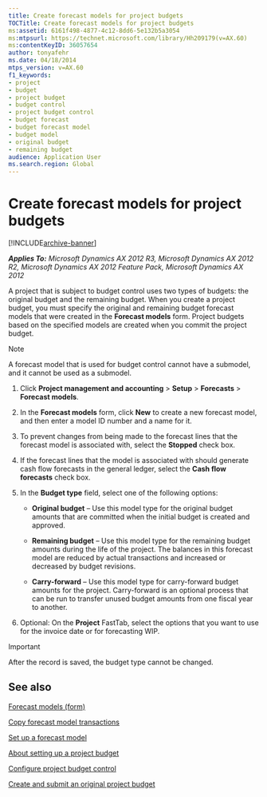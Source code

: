 ```yaml
---
title: Create forecast models for project budgets
TOCTitle: Create forecast models for project budgets
ms:assetid: 6161f498-4877-4c12-8dd6-5e132b5a3054
ms:mtpsurl: https://technet.microsoft.com/library/Hh209179(v=AX.60)
ms:contentKeyID: 36057654
author: tonyafehr
ms.date: 04/18/2014
mtps_version: v=AX.60
f1_keywords:
- project
- budget
- project budget
- budget control
- project budget control
- budget forecast
- budget forecast model
- budget model
- original budget
- remaining budget
audience: Application User
ms.search.region: Global
---
```


# Create forecast models for project budgets 


[!INCLUDE[archive-banner](includes/archive-banner.md)]


_**Applies To:** Microsoft Dynamics AX 2012 R3, Microsoft Dynamics AX 2012 R2, Microsoft Dynamics AX 2012 Feature Pack, Microsoft Dynamics AX 2012_

A project that is subject to budget control uses two types of budgets: the original budget and the remaining budget. When you create a project budget, you must specify the original and remaining budget forecast models that were created in the **Forecast models** form. Project budgets based on the specified models are created when you commit the project budget.


> [!NOTE]
> <P>A forecast model that is used for budget control cannot have a submodel, and it cannot be used as a submodel.</P>



1.  Click **Project management and accounting** \> **Setup** \> **Forecasts** \> **Forecast models**.

2.  In the **Forecast models** form, click **New** to create a new forecast model, and then enter a model ID number and a name for it.

3.  To prevent changes from being made to the forecast lines that the forecast model is associated with, select the **Stopped** check box.

4.  If the forecast lines that the model is associated with should generate cash flow forecasts in the general ledger, select the **Cash flow forecasts** check box.

5.  In the **Budget type** field, select one of the following options:
    
      - **Original budget** – Use this model type for the original budget amounts that are committed when the initial budget is created and approved.
    
      - **Remaining budget** – Use this model type for the remaining budget amounts during the life of the project. The balances in this forecast model are reduced by actual transactions and increased or decreased by budget revisions.
    
      - **Carry-forward** – Use this model type for carry-forward budget amounts for the project. Carry-forward is an optional process that can be run to transfer unused budget amounts from one fiscal year to another.

6.  Optional: On the **Project** FastTab, select the options that you want to use for the invoice date or for forecasting WIP.


> [!IMPORTANT]
> <P>After the record is saved, the budget type cannot be changed.</P>



## See also

[Forecast models (form)](https://technet.microsoft.com/library/aa620573\(v=ax.60\))

[Copy forecast model transactions](copy-forecast-model-transactions.md)

[Set up a forecast model](set-up-a-forecast-model.md)

[About setting up a project budget](about-setting-up-a-project-budget.md)

[Configure project budget control](configure-project-budget-control.md)

[Create and submit an original project budget](create-and-submit-an-original-project-budget.md)

  


